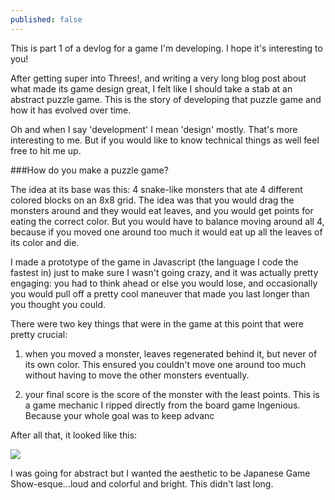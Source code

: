 ```yaml
---
published: false
---
```




<p class="intro">This is part 1 of a devlog for a game I'm developing. I hope it's interesting to you!</p>

After getting super into Threes!, and writing a very long blog post about what made its game design great, I felt like I should take a stab at an abstract puzzle game. This is the story of developing that puzzle game and how it has evolved over time.

Oh and when I say 'development' I mean 'design' mostly. That's more interesting to me. But if you would like to know technical things as well feel free to hit me up.

###How do you make a puzzle game?

The idea at its base was this: 4 snake-like monsters that ate 4 different colored blocks on an 8x8 grid. The idea was that you would drag the monsters around and they would eat leaves, and you would get points for eating the correct color. But you would have to balance moving around all 4, because if you moved one around too much it would eat up all the leaves of its color and die.

I made a prototype of the game in Javascript (the language I code the fastest in) just to make sure I wasn't going crazy, and it was actually pretty engaging: you had to think ahead or else you would lose, and occasionally you would pull off a pretty cool maneuver that made you last longer than you thought you could.

There were two key things that were in the game at this point that were pretty crucial:

1) when you moved a monster, leaves regenerated behind it, but never of its own color. This ensured you couldn't move one around too much without having to move the other monsters eventually.

2) your final score is the score of the monster with the least points. This is a game mechanic I ripped directly from the board game Ingenious. Because your whole goal was to keep advanc

After all that, it looked like this:

![](http://i.imgur.com/FFwvqSC.jpg)

I was going for abstract but I wanted the aesthetic to be Japanese Game Show-esque...loud and colorful and bright. This didn't last long.
